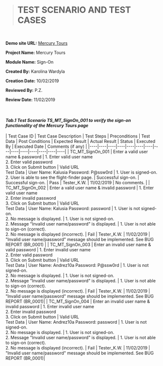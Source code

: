 > # **TEST SCENARIO AND TEST CASES**

&nbsp;

**Demo site URL:** [Mercury Tours](http://newtours.demoaut.com/mercurywelcome.php)

**Project Name:** Mercury Tours

**Module Name:** Sign-On

**Created By:** Karolina Wardyla

**Creation Date:** 10/02/2019

**Reviewed By:** P.Z.

**Review Date:** 11/02/2019

&nbsp;

#### _Tab.1 Test Scenario TS_MT_SignOn_001 to verify the sign-on functionality of the Mercury Tours page_

| Test Case ID | Test Case Description | Test Steps | Preconditions | Test Data | Post Conditions | Expected Result | Actual Result | Status | Executed By | Executed Date | Comments (if any) |
|----|----|----|----|----|----|----|----|----|----|----|----|----|----|
| TC_MT_SignOn_001 | Enter a valid user name & password | 1. Enter valid user name <br/> 2. Enter valid password <br/> 3. Click on Submit button | Valid URL <br/> Test Data | User Name: Kalusia Password: P@ssw0rd | 1. User is signed-on. <br/> 2. User is able to see the flight-finder page. | Successful sign-on. | Successful sign-on. | Pass | Tester_K.W. | 11/02/2019 | No comments.                                                |
| TC_MT_SignOn_002 | Enter a valid user name & invalid password | 1. Enter valid user name <br/> 2. Enter invalid password <br/> 3. Click on Submit button | Valid URL <br/> Test Data | User Name: Kalusia Password: password | 1. User is not signed-on. <br/> 2. No message is displayed. | 1. User is not signed-on. <br/> 2. Message "Invalid user name/password" is displayed. | 1. User is not able to sign-on (correct). <br/> 2. No message is displayed (incorrect). | Fail | Tester_K.W. | 11/02/2019 | "Invalid user name/password" message should be implemented. See BUG REPORT (BR_0001) |
| TC_MT_SignOn_003 | Enter an invalid user name & valid password | 1. Enter invalid user name <br/> 2. Enter valid password <br/> 3. Click on Submit button | Valid URL <br/> Test Data | User Name: Andrez10a Password: P@ssw0rd | 1. User is not signed-on. <br/> 2. No message is displayed. | 1. User is not signed-on. <br/> 2. Message "Invalid user name/password" is displayed. | 1. User is not able to sign-on (correct). <br/> 2. No message is displayed (incorrect). | Fail | Tester_K.W. | 11/02/2019 | "Invalid user name/password" message should be implemented. See BUG REPORT (BR_0001)|
| TC_MT_SignOn_004 | Enter an invalid user name & invalid password | 1. Enter invalid user name <br/> 2. Enter invalid password <br/> 3. Click on Submit button | Valid URL <br/> Test Data | User Name: Andrez10a Password: password | 1. User is not signed-on. <br/> 2. No message is displayed. | 1. User is not signed-on. <br/> 2. Message "Invalid user name/password" is displayed. | 1. User is not able to sign-on (correct). <br/> 2. No message is displayed (incorrect). | Fail | Tester_K.W. | 11/02/2019 | "Invalid user name/password" message should be implemented. See BUG REPORT (BR_0001)|                                             